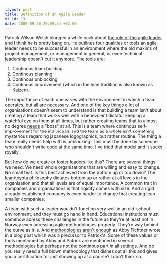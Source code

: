 ```yaml
--- 
layout: post
title: Definition of an Agile Leader
mt_id: 13
date: 2009-09-30 20:59:54 +02:00
---
```

Patrick Wilson Welsh blogged a while back about <a href="http://patrickwilsonwelsh.com/?p=170">the role of the agile leader</a> and I think he is pretty bang on. He outlines four qualities or tools an agile leader needs to be successful in an environment where the old maxims of project management, or management in general, or even technical leadership doesn't cut it anymore. 
The tools are:

<ol><li>Continous team building</li><li>Continous planning</li><li>Continous unblocking<br /></li><li>Continous improvement (which in the lean tradition is also known as <a href="http://en.wikipedia.org/wiki/Kaizen">Kaizen)</a>.</li></ol>

The importance of each one varies with the environment in which a team operates, but all are necessary. And one of the key things a lot of organisations doesn't seem to understand is that building a team isn't about creating a team that works well with a benevolent dictator keeping a watchful eye on them at all times, but rather creating teams that to almost no degree <u>needs</u> a "boss" at all. This is a team where continous self-improvement for the individuals and the team as a whole isn't something mysterious regarding japanese logographics, but rather routine. The thing a team really needs help with is unblocking. This must be done by someone who shouldn't write code at the same time. I've tried that model and it sucks royally.

But how do we create or foster leaders like this? There are several things we need. We need whole organisations that are willing and easy to change. No small feat. Is this best achieved from the bottom up or top down? The lean/toyota philosophy dictates bottom up or rather at all levels in the organisation and that all levels are of equal importance. A common trait in companies and organisations is that rigidity comes with size. And a rigid already established company is even harder to change that creating lean smaller companies. 

A team with such a leader wouldn't function very well in an old-school environment, and they must go hand in hand. Educational institutions must somehow adress these challenges in the future as they're at least not in Norway even adressing agile methodologies properly. They're way behind the curve as it is. And <a href="http://www.thehackerchickblog.com/2009/09/agile-leadership-methodology-ain-enough.html">methodologies aren't enough</a> as Abby Fichtner wrote in a blog post which was a precursor to Patrick's. Some of these values or tools mentioned by Abby and Patrick are mentioned in several methodologies but perhaps not the continous part in all settings. And do you really need a full blown methodology that dishes out all this and gives you a certification for just showing up at a course? I don't think so.
